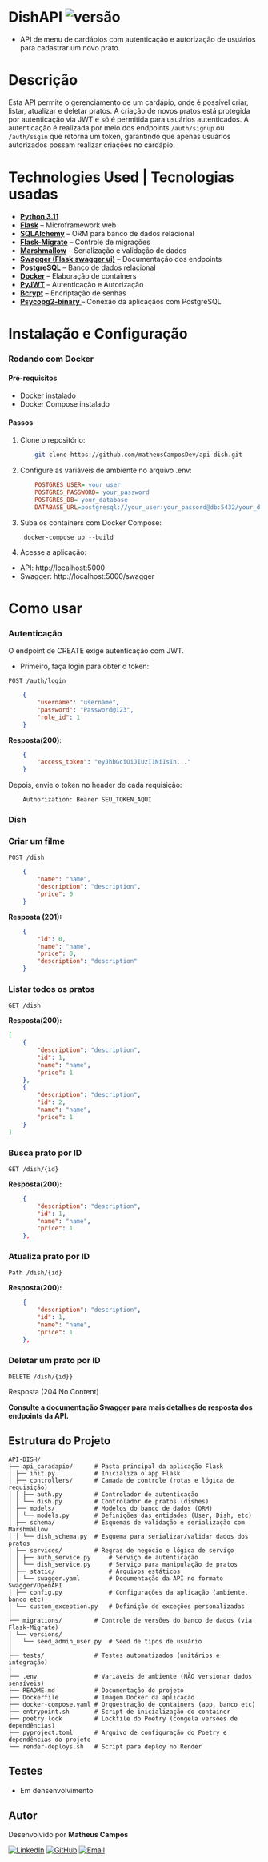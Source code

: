 # DishAPI ![versão](https://img.shields.io/badge/version-1.0.0-blue)

- API de menu de cardápios com autenticação e autorização de usuários para cadastrar um novo prato.

# Descrição

Esta API permite o gerenciamento de um cardápio, onde é possível criar, listar, atualizar e deletar pratos. A criação de novos pratos está protegida por autenticação via JWT e só é permitida para usuários autenticados.
A autenticação é realizada por meio dos endpoints `/auth/signup` ou `/auth/sigin` que retorna um token, garantindo que apenas usuários autorizados possam realizar criações no cardápio.

# Technologies Used | Tecnologias usadas

- **[Python 3.11](https://www.python.org/)**
- **[Flask](https://flask.palletsprojects.com/)** – Microframework web
- **[SQLAlchemy](https://www.sqlalchemy.org/)** – ORM para banco de dados relacional
- **[Flask-Migrate](https://flask-migrate.readthedocs.io/)** – Controle de migrações
- **[Marshmallow](https://marshmallow.readthedocs.io/)** – Serialização e validação de dados
- **[Swagger (Flask swagger ui)](https://pypi.org/project/flask-swagger-ui/)** – Documentação dos endpoints
- **[PostgreSQL](https://www.postgresql.org/)** – Banco de dados relacional
- **[Docker](https://docs.docker.com/)** – Elaboração de containers
- **[PyJWT](https://pyjwt.readthedocs.io/en/stable/)** – Autenticação e Autorização
- **[Bcrypt](https://flask-bcrypt.readthedocs.io/en/1.0.1/)** – Encriptação de senhas
- **[Psycopg2-binary ]()** – Conexão da aplicaçãos com PostgreSQL

# Instalação e Configuração

###  Rodando com Docker
#### Pré-requisitos

- Docker instalado
- Docker Compose instalado

#### Passos

1. Clone o repositório:
    ```bash
        git clone https://github.com/matheusCamposDev/api-dish.git
    ```
2. Configure as variáveis de ambiente no arquivo .env:
    ```ini
        POSTGRES_USER= your_user
        POSTGRES_PASSWORD= your_password
        POSTGRES_DB= your_database
        DATABASE_URL=postgresql://your_user:your_passord@db:5432/your_database
    ```

3. Suba os containers com Docker Compose:

        docker-compose up --build

4. Acesse a aplicação:

- API: http://localhost:5000
- Swagger: http://localhost:5000/swagger


# Como usar

### Autenticação

O endpoint de CREATE exige autenticação com JWT.

- Primeiro, faça login para obter o token:

`POST /auth/login`

```json
    {
        "username": "username",
        "password": "Password@123",
        "role_id": 1
    }
```

**Resposta(200)**:
```json
    {
        "access_token": "eyJhbGciOiJIUzI1NiIsIn..."
    }
```
Depois, envie o token no header de cada requisição:
                
        Authorization: Bearer SEU_TOKEN_AQUI

###  Dish

### Criar um filme


`POST /dish`

```json
    {
        "name": "name",
        "description": "description",
        "price": 0
    }
```

**Resposta (201):**

```json
    {
        "id": 0,
        "name": "name",
        "price": 0,
        "description": "description"
    }
```

### Listar todos os pratos

`GET /dish`

**Resposta(200):**

```json
[
    {
        "description": "description",
        "id": 1,
        "name": "name",
        "price": 1
    },
    {
        "description": "description",
        "id": 2,
        "name": "name",
        "price": 1
    }
]
```

### Busca prato por ID

`GET /dish/{id}`

**Resposta(200):**

```json
    {
        "description": "description",
        "id": 1,
        "name": "name",
        "price": 1
    },
```

### Atualiza prato por ID

`Path /dish/{id}`

**Resposta(200):**

```json
    {
        "description": "description",
        "id": 1,
        "name": "name",
        "price": 1
    },
```

### Deletar um prato por ID

`DELETE /dish/{id}}`

Resposta (204 No Content)

**Consulte a documentação Swagger para mais detalhes de resposta dos endpoints da API.**


## Estrutura do Projeto


```
API-DISH/
├── api_caradapio/      # Pasta principal da aplicação Flask
│ ├── init.py           # Inicializa o app Flask
│ ├── controllers/      # Camada de controle (rotas e lógica de requisição)
│ │ ├── auth.py         # Controlador de autenticação
│ │ └── dish.py         # Controlador de pratos (dishes)
│ ├── models/           # Modelos do banco de dados (ORM)
│ │ └── models.py       # Definições das entidades (User, Dish, etc)
│ ├── schema/           # Esquemas de validação e serialização com Marshmallow
│ │ └── dish_schema.py  # Esquema para serializar/validar dados dos pratos
│ ├── services/         # Regras de negócio e lógica de serviço
│ │ ├── auth_service.py     # Serviço de autenticação
│ │ └── dish_service.py     # Serviço para manipulação de pratos
│ ├── static/               # Arquivos estáticos
│ │ └── swagger.yaml        # Documentação da API no formato Swagger/OpenAPI
│ ├── config.py             # Configurações da aplicação (ambiente, banco etc)
│ └── custom_exception.py   # Definição de exceções personalizadas
│
├── migrations/         # Controle de versões do banco de dados (via Flask-Migrate)
│ └── versions/
│   └── seed_admin_user.py  # Seed de tipos de usuário
│
├── tests/              # Testes automatizados (unitários e integração)
│
├── .env                # Variáveis de ambiente (NÃO versionar dados sensíveis)
├── README.md           # Documentação do projeto
├── Dockerfile          # Imagem Docker da aplicação
├── docker-compose.yaml # Orquestração de containers (app, banco etc)
├── entrypoint.sh       # Script de inicialização do container
├── poetry.lock         # Lockfile do Poetry (congela versões de dependências)
├── pyproject.toml      # Arquivo de configuração do Poetry e dependências do projeto
└── render-deploys.sh   # Script para deploy no Render
```

## Testes 

- Em densenvolvimento

## Autor

Desenvolvido por **Matheus Campos**

[![LinkedIn](https://img.shields.io/badge/LinkedIn-0A66C2?style=for-the-badge&logo=linkedin&logoColor=white
)](https://www.linkedin.com/in/matheuscamposdev/)
[![GitHub](https://img.shields.io/badge/GitHub-000?style=for-the-badge&logo=github&logoColor=white)](https://github.com/matheusCamposDev)
[![Email](https://img.shields.io/badge/Email-D14836?style=for-the-badge&logo=gmail&logoColor=white)](mailto:theuscampos45@gmail.com)


